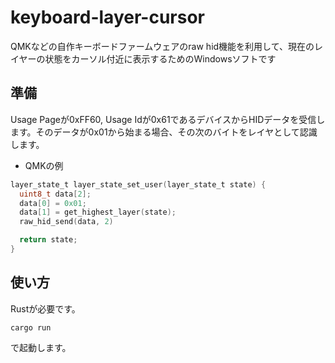 # keyboard-layer-cursor

QMKなどの自作キーボードファームウェアのraw
hid機能を利用して、現在のレイヤーの状態をカーソル付近に表示するためのWindowsソフトです

## 準備

Usage Pageが0xFF60, Usage
Idが0x61であるデバイスからHIDデータを受信します。そのデータが0x01から始まる場合、その次のバイトをレイヤとして認識します。

- QMKの例

```c
layer_state_t layer_state_set_user(layer_state_t state) {
  uint8_t data[2];
  data[0] = 0x01;
  data[1] = get_highest_layer(state);
  raw_hid_send(data, 2)

  return state;
}
```

## 使い方

Rustが必要です。

```
cargo run
```

で起動します。
